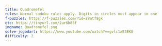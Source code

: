 ```yaml
---
title: Quadromefel
rules: Normal sudoku rules apply. Digits in circles must appear in one of the surrounding four cells. Digits orthagonal to each other may not be consecutive.
f-puzzles: https://f-puzzles.com/?id=28atf8gk
ctc: https://tinyurl.com/2ur6h85f 
imgname: Quadromefel.png
solve-jcgodart: https://www.youtube.com/watch?v=gvlc1aB3EKU
difficulty: 2
---
```

